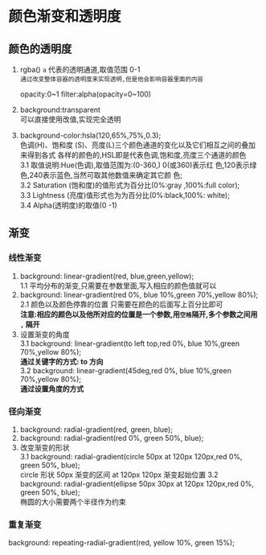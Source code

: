 # 颜色渐变和透明度   
## 颜色的透明度  
1. rgba()  `a` 代表的透明通道,取值范围 0-1    
   `通过改变整体容器的透明度来实现透明,但是他会影响容器里面的内容`    


    opacity:0~1
    filter:alpha(opacity=0~100)
2. background:transparent     
   可以直接使用改值,实现完全透明
3. background-color:hsla(120,65%,75%,0.3);    
   色调(H)、饱和度 (S)、亮度(L)三个颜色通道的变化以及它们相互之间的叠加来得到各式 各样的颜色的,HSL即是代表色调,饱和度,亮度三个通道的颜色   
  3.1 取值说明:Hue(色调),取值范围为:(0-360,) 0(或360)表示红 色,120表示绿色,240表示蓝色,当然可取其他数值来确定其它颜 色;  
  3.2 Saturation (饱和度)的值形式为百分比(0%:gray ,100%:full color);  
  3.3 Lightness (亮度)值形式也为为百分比(0%:black,100%: white);  
  3.4 Alpha(透明度)的取值(0 -1)
   
## 渐变  
### 线性渐变
1.  background: linear-gradient(red, blue,green,yellow);  
  1.1 平均分布的渐变,只需要在参数里面,写入相应的颜色值就可以   
2.  background: linear-gradient(red 0%, blue 10%,green 70%,yellow 80%);  
  2.1 颜色以及颜色停靠的位置 只需要在颜色的后面写上百分比即可  
  **注意:相应的颜色以及他所对应的位置是一个参数,用`空格`隔开,多个参数之间用 `,` 隔开**
3. 设置渐变的角度  
  3.1  background: linear-gradient(to left top,red 0%, blue 10%,green 70%,yellow 80%);  
  **通过关键字的方式:  to 方向**    
  3.2  background: linear-gradient(45deg,red 0%, blue 10%,green 70%,yellow 80%);  
  **通过设置角度的方式**  
### 径向渐变
1. background: radial-gradient(red, green, blue);
2. background: radial-gradient(red 0%, green 50%, blue); 
3. 改变渐变的形状  
  3.1 background: radial-gradient(circle 50px at 120px 120px,red 0%, green 50%, blue);  
   circle 形状    50px   渐变的区间    at 120px 120px 渐变起始位置
  3.2 background: radial-gradient(ellipse 50px 30px at 120px 120px,red 0%, green 50%, blue);  
   椭圆的大小需要两个半径作为约束
   
### 重复渐变  
   background: repeating-radial-gradient(red, yellow 10%, green 15%);
   
 
   
   
   
   
   
   


